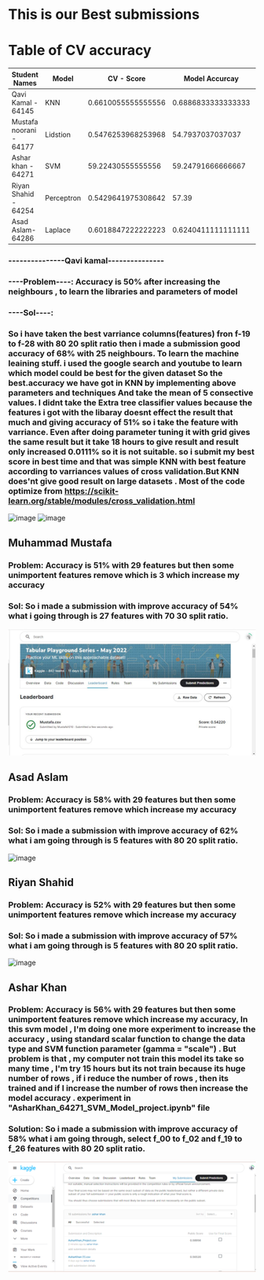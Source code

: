 
# This is our Best submissions 
# Table of CV accuracy 
| Student Names      | Model |  CV - Score    |  Model Accurcay |  Kaggle Accuracy | 
| -------------| ------------- |  -------------| ------------- |  ------------- |
| Qavi Kamal - 64145| KNN           | 0.6610055555555556      | 0.6886833333333333 |   0.68713 | 
| Mustafa noorani - 64177  |Lidstion  |  0.5476253968253968      | 54.7937037037037| 0.54220 |
| Ashar khan - 64271 | SVM |   59.22430555555556    | 59.24791666666667 | 0.58956 |
| Riyan Shahid - 64254  | Perceptron  | 0.5429641975308642     | 57.39  |0.57250|
| Asad Aslam- 64286  | Laplace | 0.6018847222222223 |0.6240411111111111 | 0.62404 |


### ---------------Qavi kamal---------------
### ----Problem----: Accuracy is 50% after increasing the neighbours , to learn the libraries and parameters of model 
### ----Sol----:
### So i have taken the best varriance columns(features) fron f-19 to f-28 with 80 20 split ratio then i made a submission good accuracy of 68% with 25 neighbours. To learn the machine leaining stuff. i used the google search and youtube to learn which model could be best for the given dataset So the best.accuracy we have got in KNN by implementing above parameters and techniques And take the mean of 5 consective values. I didnt take the Extra tree classifier values because the features i got with the libaray doesnt effect the result that much and giving accuracy of 51% so i take the feature with varriance. Even after doing parameter tuning it with grid gives the same result but it take 18 hours to give result and result only increased 0.0111% so it is not suitable. so i submit my best score in best time and that was simple KNN with best feature  according to varriances values of cross validation.But KNN does'nt give good result on large datasets . Most of the code optimize from https://scikit-learn.org/stable/modules/cross_validation.html
![image](https://user-images.githubusercontent.com/99618952/169701199-eaec436e-29db-4ca0-a29b-aa4cd0bb1574.png)
![image](https://user-images.githubusercontent.com/99618952/169701222-0214001c-1252-4d24-a17f-39743df8e34f.png)

## Muhammad Mustafa 
### Problem: Accuracy is 51% with 29 features but then some unimportent features remove which is 3 which increase my accuracy
### Sol: So i made a submission with improve accuracy of 54% what i going through is 27 features with 70 30 split ratio.
![image](https://github.com/qavikamal2323/Ai266-spring22/blob/0d6343b298fb69de93773990d4faf514372bc38c/Project/Mustafa-lidstone.JPG)
## Asad Aslam
### Problem: Accuracy is 58% with 29 features but then some unimportent features remove which increase my accuracy
### Sol: So i made a submission with improve accuracy of 62% what i am going through is 5 features with 80 20 split ratio.
![image](https://user-images.githubusercontent.com/92552475/169676212-be5563aa-2a22-465b-88e2-f59f1da7f3d5.png)

## Riyan Shahid
### Problem: Accuracy is 52% with 29 features but then some unimportent features remove which increase my accuracy
### Sol: So i made a submission with improve accuracy of 57% what i am going through is 5 features with 80 20 split ratio.
![image](https://user-images.githubusercontent.com/65994423/169720771-0f9e787c-ec7c-4254-b9c5-c7da93878fe8.png)

## Ashar Khan
### Problem: Accuracy is 56% with 29 features but then some unimportent features remove which increase my accuracy, In this svm model , I'm doing  one more experiment to increase the accuracy , using standard scalar function to change the data type and SVM function parameter (gamma = "scale") . But problem is that , my computer not train this model its take so many time , I'm try 15 hours but its not train because its huge number of rows , if i reduce the number of rows , then its trained and if I increase the number of rows then increase the model accuracy . experiment in "AsharKhan_64271_SVM_Model_project.ipynb" file 
### Solution: So i made a submission with improve accuracy of 58% what i am going through, select  f_00 to f_02 and f_19 to f_26 features with 80 20 split ratio.
![image](https://github.com/qavikamal2323/Ai266-spring22/blob/main/Project/SVM_KAGGLE_SCORE_Project.PNG?raw=true)
